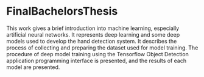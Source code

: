 # FinalBachelorsThesis
This work gives a brief introduction into machine learning, especially artificial neural 
networks. It represents deep learning and some deep models used to develop the hand 
detection system. It describes the process of collecting and preparing the dataset used for 
model training. The procedure of deep model training using the Tensorflow Object Detection 
application programming interface is presented, and the results of each model are presented.
